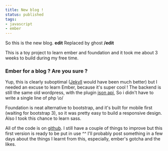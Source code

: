 ```yaml
---
title: New blog !
status: published
tags:
- javascript
- ember
---
```


So this is the new blog. **edit** Replaced by ghost **/edit**

This is a toy project to learn ember and foundation and it took me about 3 weeks to build during my free time.
<h3>Ember for a blog ? Are you sure ?</h3>
Yup, this is clearly suboptimal (<a href="http://jekyllrb.com/">Jekyll</a> would have been much better) but I needed an excuse to learn Ember, because it's super cool ! The backend is still the same old wordpress, with the plugin <a href="http://wordpress.org/extend/plugins/json-api/">json api</a>, So i didn't have to write a single line of php \o/

Foundation is neat alternative to bootstrap, and it's built for mobile first (waiting for bootstrap 3), so it was pretty easy to build a responsive design. Also I took this chance to learn sass.

All of the code is on <a href="https://github.com/geekingfrog/emberBlog">github</a>. I still have a couple of things to improve but this first version is ready to be put in use ^^ I'll probably post something in a few days about the things I learnt from this, especially, ember's gotcha and the likes.